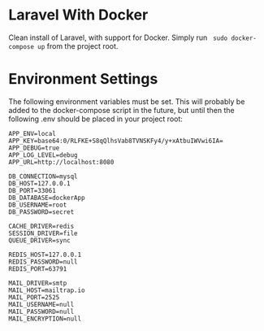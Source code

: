 # Laravel With Docker
Clean install of Laravel, with support for Docker. Simply run ` sudo docker-compose up` from the project root.

# Environment Settings

The following environment variables must be set. This will probably be added to the docker-compose script in the future, but until then the following .env should be placed in your project root:
```
APP_ENV=local
APP_KEY=base64:0/RLFKE+S8qQlhsVab8TVNSKFy4/y+xAtbuIWVwi6IA=
APP_DEBUG=true
APP_LOG_LEVEL=debug
APP_URL=http://localhost:8080

DB_CONNECTION=mysql
DB_HOST=127.0.0.1
DB_PORT=33061
DB_DATABASE=dockerApp
DB_USERNAME=root
DB_PASSWORD=secret

CACHE_DRIVER=redis
SESSION_DRIVER=file
QUEUE_DRIVER=sync

REDIS_HOST=127.0.0.1
REDIS_PASSWORD=null
REDIS_PORT=63791

MAIL_DRIVER=smtp
MAIL_HOST=mailtrap.io
MAIL_PORT=2525
MAIL_USERNAME=null
MAIL_PASSWORD=null
MAIL_ENCRYPTION=null
```
